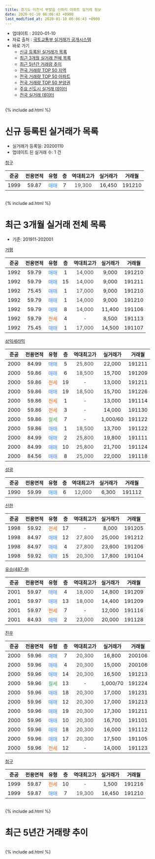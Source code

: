 ```yaml
---
title: 경기도 이천시 부발읍 신하리 아파트 실거래 정보
date: 2020-01-10 06:06:43 +0900
last_modified_at: 2020-01-10 06:06:43 +0900
---
```


* 업데이트 : 2020-01-10
* 자료 출처 : [국토교통부 실거래가 공개시스템](http://rt.molit.go.kr)
* 바로 가기
    * [신규 등록된 실거래가 목록](#신규-등록된-실거래가-목록)
    * [최근 3개월 실거래 전체 목록](#최근-3개월-실거래-전체-목록)
    * [최근 5년간 거래량 추이](#최근-5년간-거래량-추이)
    * [전국 거래량 TOP 50 지역](https://inasie.github.io/apt-trade-info/최근-3개월-전국에서-가장-거래가-많이-발생한-지역)
    * [전국 거래량 TOP 50 아파트](https://inasie.github.io/apt-trade-info/최근-3개월-전국에서-가장-거래가-많이-발생한-아파트)
    * [전국 거래량 TOP 50 분양권](https://inasie.github.io/apt-trade-info/최근-3개월-전국에서-가장-거래가-많이-발생한-분양권)
    * [주요 신도시 실거래 데이터](https://inasie.github.io/apt-trade-info/주요-신도시)
    * [전국 실거래 데이터](https://inasie.github.io/apt-trade-info/전국)
<br>
{% include ad.html %}
<br>

# 신규 등록된 실거래가 목록
* 실거래가 등록일: 20200110
* 업데이트 된 실거래 수: 1 건


[청구](https://search.naver.com/search.naver?query=%EA%B2%BD%EA%B8%B0%EB%8F%84+%EC%9D%B4%EC%B2%9C%EC%8B%9C+%EB%B6%80%EB%B0%9C%EC%9D%8D+%EC%8B%A0%ED%95%98%EB%A6%AC+%EC%B2%AD%EA%B5%AC)

|준공|전용면적|유형|층|역대최고가|실거래가|거래월|
|:---:|:---:|:---:|:---:|:---:|:---:|:---:|
|1999|59.87|<span style="color:#4285f3">매매</span>|7|<span style="color:#444444">19,300</span>|16,450|191210|


<br>
{% include ad.html %}
<br>

# 최근 3개월 실거래 전체 목록
* 기준: 201911-202001


[거평](https://search.naver.com/search.naver?query=%EA%B2%BD%EA%B8%B0%EB%8F%84+%EC%9D%B4%EC%B2%9C%EC%8B%9C+%EB%B6%80%EB%B0%9C%EC%9D%8D+%EC%8B%A0%ED%95%98%EB%A6%AC+%EA%B1%B0%ED%8F%89)

|준공|전용면적|유형|층|역대최고가|실거래가|거래월|
|:---:|:---:|:---:|:---:|:---:|:---:|:---:|
|1992|59.79|<span style="color:#4285f3">매매</span>|1|<span style="color:#444444">14,000</span>|9,000|191210|
|1992|59.79|<span style="color:#4285f3">매매</span>|15|<span style="color:#444444">14,000</span>|9,000|191211|
|1992|75.45|<span style="color:#4285f3">매매</span>|1|<span style="color:#444444">17,000</span>|9,000|191210|
|1992|59.79|<span style="color:#4285f3">매매</span>|1|<span style="color:#444444">14,000</span>|9,000|191210|
|1992|59.79|<span style="color:#4285f3">매매</span>|8|<span style="color:#444444">14,000</span>|11,400|191106|
|1992|59.79|<span style="color:#ff5a00">전세</span>|4|<span style="color:#444444">-</span>|8,500|191113|
|1992|75.45|<span style="color:#4285f3">매매</span>|1|<span style="color:#444444">17,000</span>|14,500|191107|

[삼익세라믹](https://search.naver.com/search.naver?query=%EA%B2%BD%EA%B8%B0%EB%8F%84+%EC%9D%B4%EC%B2%9C%EC%8B%9C+%EB%B6%80%EB%B0%9C%EC%9D%8D+%EC%8B%A0%ED%95%98%EB%A6%AC+%EC%82%BC%EC%9D%B5%EC%84%B8%EB%9D%BC%EB%AF%B9)

|준공|전용면적|유형|층|역대최고가|실거래가|거래월|
|:---:|:---:|:---:|:---:|:---:|:---:|:---:|
|2000|84.99|<span style="color:#4285f3">매매</span>|5|<span style="color:#444444">25,800</span>|22,000|191211|
|2000|59.86|<span style="color:#4285f3">매매</span>|6|<span style="color:#444444">18,500</span>|15,700|191209|
|2000|59.86|<span style="color:#ff5a00">전세</span>|19|<span style="color:#444444">-</span>|13,000|191211|
|2000|59.86|<span style="color:#4285f3">매매</span>|19|<span style="color:#444444">18,500</span>|15,700|191226|
|2000|59.86|<span style="color:#ff5a00">전세</span>|1|<span style="color:#444444">-</span>|13,000|191114|
|2000|59.86|<span style="color:#ff5a00">전세</span>|3|<span style="color:#444444">-</span>|14,000|191130|
|2000|59.86|<span style="color:#34a853">월세</span>|7|<span style="color:#444444">-</span>|1,000/60|191122|
|2000|59.86|<span style="color:#4285f3">매매</span>|1|<span style="color:#444444">18,500</span>|13,700|191122|
|2000|84.99|<span style="color:#4285f3">매매</span>|2|<span style="color:#444444">25,800</span>|19,800|191111|
|2000|84.99|<span style="color:#4285f3">매매</span>|10|<span style="color:#444444">25,800</span>|21,700|191124|
|2000|84.56|<span style="color:#4285f3">매매</span>|8|<span style="color:#444444">25,000</span>|22,000|191118|

[성광](https://search.naver.com/search.naver?query=%EA%B2%BD%EA%B8%B0%EB%8F%84+%EC%9D%B4%EC%B2%9C%EC%8B%9C+%EB%B6%80%EB%B0%9C%EC%9D%8D+%EC%8B%A0%ED%95%98%EB%A6%AC+%EC%84%B1%EA%B4%91)

|준공|전용면적|유형|층|역대최고가|실거래가|거래월|
|:---:|:---:|:---:|:---:|:---:|:---:|:---:|
|1990|59.99|<span style="color:#4285f3">매매</span>|6|<span style="color:#444444">12,000</span>|6,300|191112|

[신한](https://search.naver.com/search.naver?query=%EA%B2%BD%EA%B8%B0%EB%8F%84+%EC%9D%B4%EC%B2%9C%EC%8B%9C+%EB%B6%80%EB%B0%9C%EC%9D%8D+%EC%8B%A0%ED%95%98%EB%A6%AC+%EC%8B%A0%ED%95%9C)

|준공|전용면적|유형|층|역대최고가|실거래가|거래월|
|:---:|:---:|:---:|:---:|:---:|:---:|:---:|
|1998|59.92|<span style="color:#ff5a00">전세</span>|17|<span style="color:#444444">-</span>|8,000|191205|
|1998|84.97|<span style="color:#4285f3">매매</span>|12|<span style="color:#444444">27,800</span>|25,000|191212|
|1998|84.97|<span style="color:#4285f3">매매</span>|4|<span style="color:#444444">27,800</span>|23,600|191206|
|1998|59.92|<span style="color:#4285f3">매매</span>|15|<span style="color:#444444">20,300</span>|17,800|191104|

[유승(487-9)](https://search.naver.com/search.naver?query=%EA%B2%BD%EA%B8%B0%EB%8F%84+%EC%9D%B4%EC%B2%9C%EC%8B%9C+%EB%B6%80%EB%B0%9C%EC%9D%8D+%EC%8B%A0%ED%95%98%EB%A6%AC+%EC%9C%A0%EC%8A%B9%28487-9%29)

|준공|전용면적|유형|층|역대최고가|실거래가|거래월|
|:---:|:---:|:---:|:---:|:---:|:---:|:---:|
|2001|59.97|<span style="color:#4285f3">매매</span>|4|<span style="color:#444444">18,000</span>|14,800|191209|
|2001|59.97|<span style="color:#4285f3">매매</span>|13|<span style="color:#444444">18,000</span>|14,400|191209|
|2001|59.97|<span style="color:#ff5a00">전세</span>|7|<span style="color:#444444">-</span>|12,000|191116|
|2001|84.93|<span style="color:#4285f3">매매</span>|2|<span style="color:#444444">23,000</span>|20,000|191128|

[진우](https://search.naver.com/search.naver?query=%EA%B2%BD%EA%B8%B0%EB%8F%84+%EC%9D%B4%EC%B2%9C%EC%8B%9C+%EB%B6%80%EB%B0%9C%EC%9D%8D+%EC%8B%A0%ED%95%98%EB%A6%AC+%EC%A7%84%EC%9A%B0)

|준공|전용면적|유형|층|역대최고가|실거래가|거래월|
|:---:|:---:|:---:|:---:|:---:|:---:|:---:|
|2000|59.96|<span style="color:#4285f3">매매</span>|7|<span style="color:#444444">20,300</span>|16,800|200106|
|2000|59.96|<span style="color:#4285f3">매매</span>|4|<span style="color:#444444">20,300</span>|15,000|200106|
|2000|59.96|<span style="color:#4285f3">매매</span>|14|<span style="color:#444444">20,300</span>|16,500|191213|
|2000|59.96|<span style="color:#34a853">월세</span>|13|<span style="color:#444444">-</span>|1,000/70|191224|
|2000|59.96|<span style="color:#4285f3">매매</span>|18|<span style="color:#444444">20,300</span>|17,000|191231|
|2000|59.96|<span style="color:#4285f3">매매</span>|12|<span style="color:#444444">20,300</span>|17,000|191213|
|2000|59.96|<span style="color:#4285f3">매매</span>|19|<span style="color:#444444">20,300</span>|17,300|191211|
|2000|59.96|<span style="color:#4285f3">매매</span>|10|<span style="color:#444444">20,300</span>|16,700|191101|
|2000|59.96|<span style="color:#4285f3">매매</span>|18|<span style="color:#444444">20,300</span>|16,000|191112|
|2000|59.96|<span style="color:#4285f3">매매</span>|17|<span style="color:#444444">20,300</span>|17,500|191105|
|2000|59.96|<span style="color:#ff5a00">전세</span>|12|<span style="color:#444444">-</span>|14,000|191123|

[청구](https://search.naver.com/search.naver?query=%EA%B2%BD%EA%B8%B0%EB%8F%84+%EC%9D%B4%EC%B2%9C%EC%8B%9C+%EB%B6%80%EB%B0%9C%EC%9D%8D+%EC%8B%A0%ED%95%98%EB%A6%AC+%EC%B2%AD%EA%B5%AC)

|준공|전용면적|유형|층|역대최고가|실거래가|거래월|
|:---:|:---:|:---:|:---:|:---:|:---:|:---:|
|1999|59.87|<span style="color:#ff5a00">전세</span>|10|<span style="color:#444444">-</span>|1,500|191216|
|1999|59.87|<span style="color:#4285f3">매매</span>|7|<span style="color:#444444">19,300</span>|16,450|191210|


<br>
{% include ad.html %}
<br>

# 최근 5년간 거래량 추이


<div style="width:100%;">
    <canvas id="deal_progress" height="200"></canvas>
</div>

<script>
new Chart(document.getElementById("deal_progress"), {
    type: 'line',
    data: {
        labels: ['201501','201502','201503','201504','201505','201506','201507','201508','201509','201510','201511','201512','201601','201602','201603','201604','201605','201606','201607','201608','201609','201610','201611','201612','201701','201702','201703','201704','201705','201706','201707','201708','201709','201710','201711','201712','201801','201802','201803','201804','201805','201806','201807','201808','201809','201810','201811','201812','201901','201902','201903','201904','201905','201906','201907','201908','201909','201910','201911','201912','202001'],
        datasets: [{
            label: '매매',
            pointRadius: 1,
            data: [21, 20, 26, 21, 16, 11, 17, 15, 18, 11, 9, 11, 10, 5, 14, 7, 9, 13, 13, 8, 7, 17, 10, 10, 5, 6, 9, 10, 13, 22, 23, 5, 11, 9, 7, 5, 13, 5, 13, 14, 9, 10, 5, 4, 11, 3, 7, 9, 7, 9, 12, 5, 12, 12, 4, 12, 6, 13, 12, 16, 2],
            borderColor: "rgba(255, 201, 14, 1)",
            backgroundColor: "rgba(255, 201, 14, 0.5)",
            fill: false,
            lineTension: 0
        },{
            label: '전월세',
            pointRadius: 1,
            data: [13, 12, 19, 13, 8, 12, 12, 13, 8, 7, 8, 9, 14, 9, 14, 8, 10, 5, 9, 11, 8, 15, 11, 10, 15, 14, 12, 7, 8, 9, 8, 8, 4, 10, 7, 5, 9, 8, 17, 7, 7, 5, 7, 7, 5, 5, 6, 9, 10, 6, 3, 6, 8, 7, 5, 9, 12, 5, 6, 4, 0],
            borderColor: "rgba(0, 141, 185, 1)",
            backgroundColor: "rgba(0, 141, 185, 0.5)",
            fill: false,
            lineTension: 0
        }
        ]
    },
    options: {
        responsive: true,
        title: {
            display: false
        },
        tooltips: {
            mode: 'index',
            intersect: false
        },
        hover: {
            mode: 'nearest',
            intersect: true
        },
        scales: {
            xAxes: [{
                display: true,
                scaleLabel: {
                    display: true,
                    labelString: '년/월'
                }
            }],
            yAxes: [{
                display: true,
                ticks: {
                    suggestedMin: 0,
                },
                scaleLabel: {
                    display: true,
                    labelString: '실거래 수'
                }
            }]
        }
    }
});

</script>


<br>
{% include ad.html %}
<br>

